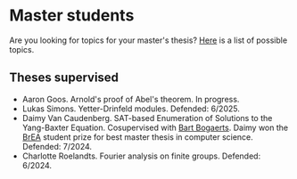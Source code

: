 # Master students

Are you looking for topics for your master's thesis? [Here](files/master.pdf) is a list of possible topics. 

## Theses supervised

* Aaron Goos. Arnold's proof of Abel's theorem. In progress.
* Lukas Simons. Yetter-Drinfeld modules. Defended: 6/2025. 
* Daimy Van Caudenberg. SAT-based Enumeration of Solutions to the Yang-Baxter Equation. Cosupervised with [Bart Bogaerts](https://www.bartbogaerts.eu).  Daimy won the [BrEA](https://www.brea.be/aboutbrea?lang=en) student prize for best master thesis in computer science. Defended: 7/2024.
* Charlotte Roelandts. Fourier analysis on finite groups. Defended: 6/2024.

